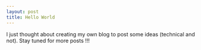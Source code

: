 ```yaml
---
layout: post
title: Hello World
---
```


I just thought about creating my own blog to post some ideas (technical and not). Stay tuned for more posts !!!
